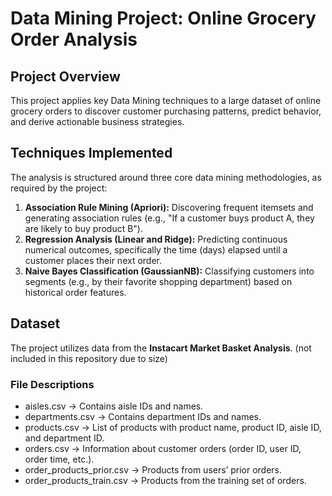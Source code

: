 # Data Mining Project: Online Grocery Order Analysis

## Project Overview

This project applies key Data Mining techniques to a large dataset of online grocery orders to discover customer purchasing patterns, predict behavior, and derive actionable business strategies. 
## Techniques Implemented

The analysis is structured around three core data mining methodologies, as required by the project:

1.  **Association Rule Mining (Apriori):** Discovering frequent itemsets and generating association rules (e.g., "If a customer buys product A, they are likely to buy product B").
2.  **Regression Analysis (Linear and Ridge):** Predicting continuous numerical outcomes, specifically the time (days) elapsed until a customer places their next order.
3.  **Naive Bayes Classification (GaussianNB):** Classifying customers into segments (e.g., by their favorite shopping department) based on historical order features.

## Dataset

The project utilizes data from the **Instacart Market Basket Analysis**. (not included in this repository due to size)

### File Descriptions
- aisles.csv → Contains aisle IDs and names.
- departments.csv → Contains department IDs and names.
- products.csv → List of products with product name, product ID, aisle ID, and department ID.
- orders.csv → Information about customer orders (order ID, user ID, order time, etc.).
- order_products_prior.csv → Products from users’ prior orders.
- order_products_train.csv → Products from the training set of orders.

